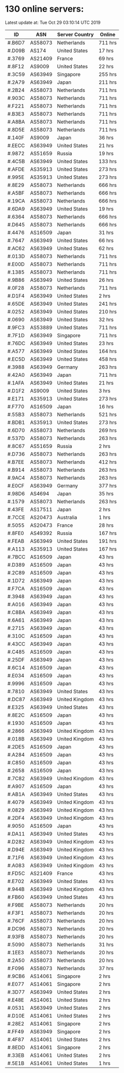 # 130 online servers:

Latest update at: Tue Oct 29 03:10:14 UTC 2019

| ID | ASN | Server Country | Online |
| -- | --- | -------------- | ------ |
| #.B6D7 | AS58073 | Netherlands | 711 hrs |
| #.D09B | AS174 | United States | 17 hrs |
| #.3769 | AS21409 | France | 69 hrs |
| #.8F12 | AS9009 | United States | 22 hrs |
| #.3C59 | AS63949 | Singapore | 255 hrs |
| #.2A79 | AS63949 | Japan | 211 hrs |
| #.2B24 | AS58073 | Netherlands | 711 hrs |
| #.903C | AS58073 | Netherlands | 711 hrs |
| #.F221 | AS58073 | Netherlands | 711 hrs |
| #.B3E3 | AS58073 | Netherlands | 711 hrs |
| #.A8BA | AS58073 | Netherlands | 711 hrs |
| #.8D5E | AS58073 | Netherlands | 711 hrs |
| #.140F | AS9009 | Japan | 36 hrs |
| #.EECC | AS63949 | United States | 21 hrs |
| #.9872 | AS51659 | Russia | 19 hrs |
| #.4C5B | AS63949 | United States | 133 hrs |
| #.AFDE | AS35913 | United States | 273 hrs |
| #.995E | AS35913 | United States | 273 hrs |
| #.8E29 | AS58073 | Netherlands | 666 hrs |
| #.A5BF | AS58073 | Netherlands | 666 hrs |
| #.19CA | AS58073 | Netherlands | 666 hrs |
| #.6DA9 | AS63949 | United States | 19 hrs |
| #.6364 | AS58073 | Netherlands | 666 hrs |
| #.D645 | AS58073 | Netherlands | 666 hrs |
| #.4476 | AS16509 | Japan | 31 hrs |
| #.7647 | AS63949 | United States | 66 hrs |
| #.AC62 | AS63949 | United States | 62 hrs |
| #.013D | AS58073 | Netherlands | 711 hrs |
| #.E00D | AS58073 | Netherlands | 711 hrs |
| #.1385 | AS58073 | Netherlands | 711 hrs |
| #.9B86 | AS63949 | United States | 26 hrs |
| #.0F28 | AS58073 | Netherlands | 711 hrs |
| #.D1F4 | AS63949 | United States | 2 hrs |
| #.65DE | AS63949 | United States | 241 hrs |
| #.0252 | AS63949 | United States | 210 hrs |
| #.0690 | AS63949 | United States | 32 hrs |
| #.9FC3 | AS53889 | United States | 711 hrs |
| #.7F1D | AS63949 | Singapore | 711 hrs |
| #.76DC | AS63949 | United States | 23 hrs |
| #.A577 | AS63949 | United States | 164 hrs |
| #.EC5D | AS63949 | United States | 458 hrs |
| #.3988 | AS63949 | Germany | 263 hrs |
| #.42A0 | AS63949 | Japan | 711 hrs |
| #.1AFA | AS63949 | United States | 21 hrs |
| #.D1F2 | AS9009 | United States | 3 hrs |
| #.E171 | AS35913 | United States | 273 hrs |
| #.F770 | AS16509 | Japan | 16 hrs |
| #.55B3 | AS58073 | Netherlands | 521 hrs |
| #.BDB1 | AS35913 | United States | 273 hrs |
| #.6D70 | AS58073 | Netherlands | 269 hrs |
| #.537D | AS58073 | Netherlands | 263 hrs |
| #.8C67 | AS51659 | Russia | 2 hrs |
| #.D736 | AS58073 | Netherlands | 263 hrs |
| #.B7EE | AS58073 | Netherlands | 412 hrs |
| #.B914 | AS58073 | Netherlands | 263 hrs |
| #.9AC4 | AS58073 | Netherlands | 263 hrs |
| #.E0CF | AS63949 | Germany | 377 hrs |
| #.98D6 | AS4694 | Japan | 35 hrs |
| #.1579 | AS58073 | Netherlands | 263 hrs |
| #.43FE | AS17511 | Japan | 2 hrs |
| #.7CCE | AS20473 | Australia | 1 hrs |
| #.5055 | AS20473 | France | 28 hrs |
| #.8FE0 | AS49392 | Russia | 167 hrs |
| #.FEAB | AS63949 | United States | 191 hrs |
| #.A113 | AS35913 | United States | 167 hrs |
| #.7BCC | AS16509 | Japan | 43 hrs |
| #.D389 | AS16509 | Japan | 43 hrs |
| #.2C89 | AS16509 | Japan | 43 hrs |
| #.1D72 | AS63949 | Japan | 43 hrs |
| #.F7CA | AS16509 | Japan | 43 hrs |
| #.3948 | AS63949 | Japan | 43 hrs |
| #.A016 | AS63949 | Japan | 43 hrs |
| #.C8BA | AS63949 | Japan | 43 hrs |
| #.6A61 | AS63949 | Japan | 43 hrs |
| #.2715 | AS63949 | Japan | 43 hrs |
| #.310C | AS16509 | Japan | 43 hrs |
| #.43CC | AS63949 | Japan | 43 hrs |
| #.C485 | AS16509 | Japan | 43 hrs |
| #.25DF | AS63949 | Japan | 43 hrs |
| #.6C14 | AS16509 | Japan | 43 hrs |
| #.E034 | AS16509 | Japan | 43 hrs |
| #.9996 | AS16509 | Japan | 43 hrs |
| #.7810 | AS63949 | United States | 43 hrs |
| #.DC87 | AS63949 | United Kingdom | 43 hrs |
| #.E325 | AS63949 | United States | 43 hrs |
| #.8E2C | AS16509 | Japan | 43 hrs |
| #.1930 | AS16509 | Japan | 43 hrs |
| #.2866 | AS63949 | United Kingdom | 43 hrs |
| #.018B | AS63949 | United Kingdom | 43 hrs |
| #.2DE5 | AS16509 | Japan | 43 hrs |
| #.A284 | AS16509 | Japan | 43 hrs |
| #.C850 | AS16509 | Japan | 43 hrs |
| #.2658 | AS16509 | Japan | 43 hrs |
| #.7C82 | AS63949 | United Kingdom | 43 hrs |
| #.A907 | AS16509 | Japan | 43 hrs |
| #.AB1A | AS63949 | United States | 43 hrs |
| #.4079 | AS63949 | United Kingdom | 43 hrs |
| #.0829 | AS63949 | United Kingdom | 43 hrs |
| #.2DF4 | AS63949 | United Kingdom | 43 hrs |
| #.9050 | AS16509 | Japan | 43 hrs |
| #.DA11 | AS63949 | United States | 43 hrs |
| #.D282 | AS63949 | United Kingdom | 43 hrs |
| #.D94E | AS63949 | United Kingdom | 43 hrs |
| #.71F6 | AS63949 | United Kingdom | 43 hrs |
| #.A083 | AS63949 | United Kingdom | 43 hrs |
| #.FD5C | AS21409 | France | 43 hrs |
| #.E702 | AS63949 | United States | 43 hrs |
| #.944B | AS63949 | United Kingdom | 43 hrs |
| #.FB60 | AS63949 | United States | 43 hrs |
| #.F9BE | AS58073 | Netherlands | 20 hrs |
| #.F3F1 | AS58073 | Netherlands | 20 hrs |
| #.76CF | AS58073 | Netherlands | 20 hrs |
| #.DC96 | AS58073 | Netherlands | 20 hrs |
| #.93FB | AS58073 | Netherlands | 20 hrs |
| #.5090 | AS58073 | Netherlands | 31 hrs |
| #.1EE3 | AS58073 | Netherlands | 20 hrs |
| #.2A50 | AS58073 | Netherlands | 20 hrs |
| #.F096 | AS58073 | Netherlands | 37 hrs |
| #.9CB6 | AS14061 | Singapore | 2 hrs |
| #.E077 | AS14061 | Singapore | 2 hrs |
| #.3D77 | AS63949 | United States | 2 hrs |
| #.E48E | AS14061 | United States | 2 hrs |
| #.0531 | AS63949 | United States | 2 hrs |
| #.D10E | AS14061 | United States | 2 hrs |
| #.28E2 | AS14061 | Singapore | 2 hrs |
| #.FF49 | AS63949 | Singapore | 2 hrs |
| #.4F87 | AS14061 | United States | 2 hrs |
| #.8EDD | AS14061 | Singapore | 2 hrs |
| #.33EB | AS14061 | United States | 2 hrs |
| #.5E1B | AS14061 | United States | 1 hrs |

